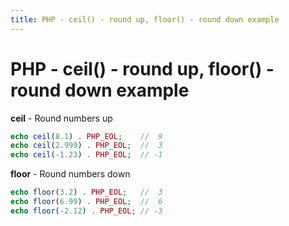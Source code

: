```yaml
---
title: PHP - ceil() - round up, floor() - round down example
---
```


<h1 class="header">PHP - ceil() - round up, floor() - round down example</h1>


<b>ceil</b> - Round numbers up
```php
echo ceil(8.1) . PHP_EOL;    //  9
echo ceil(2.999) . PHP_EOL;  //  3
echo ceil(-1.23) . PHP_EOL;  // -1
```


<b>floor</b> - Round numbers down
```php
echo floor(3.2) . PHP_EOL;   //  3
echo floor(6.99) . PHP_EOL;  //  6
echo floor(-2.12) . PHP_EOL; // -3
```